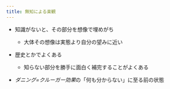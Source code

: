 ```yaml
---
title: 無知による楽観
---
```


* 知識がないと、その部分を想像で埋めがち
  
  * 大体その想像は実態より自分の望みに近い
* 歴史とかでよくある
  
  * 知らない部分を勝手に面白く補完することがよくある
* *ダニング=クルーガー効果*の「何も分からない」に至る前の状態
